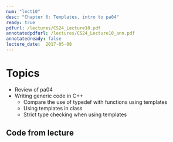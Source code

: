 ```yaml
---
num: "lect10"
desc: "Chapter 6: Templates, intro to pa04"
ready: true
pdfurl: /lectures/CS24_Lecture10.pdf
annotatedpdfurl: /lectures/CS24_Lecture10_ann.pdf
annotatedready: false
lecture_date:  2017-05-08
---
```


# Topics
* Review of pa04
* Writing generic code in C++
	* Compare the use of typedef with functions using templates
	* Using templates in class
	* Strict type checking when using templates

## Code from lecture
